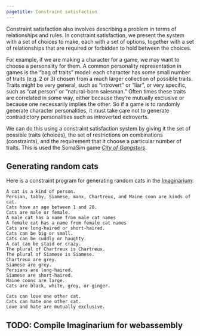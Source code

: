 ```yaml
---
pagetitle: Constraint satisfaction
---
```

Constraint satisfaction also involves describing a problem in terms of relationships and rules.  In constraint satisfaction, we present the system with a set of choices to make, each with a set of options, together with a set of relationships that are required or forbidden to hold between the choices.

For example, if we are making a character for a game, we may want to choose a personality for them.  A common personality representation in games is the “bag of traits” model: each character has some small number of traits (e.g. 2 or 3) chosen from a much larger collection of possible traits.  Traits might be very general, such as “introvert” or “liar”, or very specific, such as “cat person” or “natural-born salesman.”  Often times these traits are correlated in some way, either because they’re mutually exclusive or because one necessarily implies the other.  So if a game is to randomly generate character personalities, it must take care not to generate contradictory personalities such as introverted extroverts.

We can do this using a constraint satisfaction system by giving it the set of possible traits (choices), the set of restrictions on combinations (constraints), and the requirement that it choose a particular number of traits.  This is used the SomaSim game [*City of Gangsters*](https://www.kasedogames.com/cityofgangsters).

## Generating random cats

Here is a constraint program for generating random cats in the [Imaginarium](https://github.com/ianhorswill/Imaginarium):
```text
A cat is a kind of person.
Persian, tabby, Siamese, manx, Chartreux, and Maine coon are kinds of cat.
Cats have an age between 1 and 20.
Cats are male or female.
A male cat has a name from male cat names
A female cat has a name from female cat names
Cats are long-haired or short-haired.
Cats can be big or small.
Cats can be cuddly or haughty.
A cat can be staid or crazy.
The plural of Chartreux is Chartreux.
The plural of Siamese is Siamese.
Chartreux are grey.
Siamese are grey.
Persians are long-haired.
Siamese are short-haired.
Maine coons are large.
Cats are black, white, grey, or ginger.

Cats can love one other cat.
Cats can hate one other cat.
Love and hate are mutually exclusive.
```
## TODO: Compile Imaginarium for webassembly
